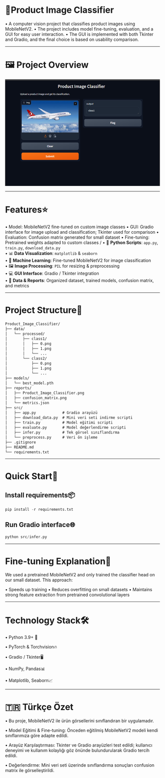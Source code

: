 # 🚀Product Image Classifier

• A computer vision project that classifies product images using MobileNetV2.
• The project includes model fine-tuning, evaluation, and a GUI for easy user interaction.
• The GUI is implemented with both Tkinter and Gradio, and the final choice is based on usability comparison.

---
 
# 🖼️ Project Overview
![GUI Screenshot](reports/Product_Image_Classifier.png)

---

# Features⭐

• Model: MobileNetV2 fine-tuned on custom image classes
• GUI: Gradio interface for image upload and classification; Tkinter used for comparison
• Evaluation: Confusion matrix generated for small dataset
• Fine-tuning: Pretrained weights adapted to custom classes
/
• 🐍 **Python Scripts**: `app.py`, `train.py`, `download_data.py`  
• 📊 **Data Visualization**: `matplotlib` & `seaborn`  
• 🧠 **Machine Learning**: Fine-tuned MobileNetV2 for image classification  
• 🖼️ **Image Processing**: `PIL` for resizing & preprocessing  
• 💻 **GUI Interface**: Gradio / Tkinter integration  
• 📁 **Data & Reports**: Organized dataset, trained models, confusion matrix, and metrics

---

# Project Structure📁

```
Product_Image_Classifier/
├── data/
│   └── processed/
│       ├── class1/
│       │   ├── 0.png
│       │   ├── 1.png
│       │   └── ...
│       └── class2/
│           ├── 0.png
│           ├── 1.png
│           └── ...
├── models/
│   └── best_model.pth
├── reports/
│   ├── Product_Image_Classifier.png
│   ├── confusion_matrix.png
│   └── metrics.json
├── src/
│   ├── app.py            # Gradio arayüzü
│   ├── download_data.py  # Mini veri seti indirme scripti
│   ├── train.py          # Model eğitimi scripti
│   ├── evaluate.py       # Model değerlendirme scripti
│   ├── infer.py          # Tek görsel sınıflandırma
│   └── preprocess.py     # Veri ön işleme
├── .gitignore
├── README.md
└── requirements.txt

```
---


# Quick Start🏁

## Install requirements📦
```python
pip install -r requirements.txt
```

## Run Gradio interface🌐
```python
python src/infer.py
```
---

# Fine-tuning Explanation📝

We used a pretrained MobileNetV2 and only trained the classifier head on our small dataset.
This approach:

• Speeds up training
• Reduces overfitting on small datasets
• Maintains strong feature extraction from pretrained convolutional layers

---


# Technology Stack🛠️

• Python 3.9+ 🐍 

• PyTorch & Torchvision🔥

• Gradio / Tkinter🖥️

• NumPy, Pandas📊

• Matplotlib, Seaborn📈

---


# 🇹🇷 Türkçe Özet

• Bu proje, MobileNetV2 ile ürün görsellerini sınıflandıran bir uygulamadır.

• Model Eğitimi & Fine-tuning: Önceden eğitilmiş MobileNetV2 modeli kendi sınıflarımıza göre adapte edildi.

• Arayüz Karşılaştırması: Tkinter ve Gradio arayüzleri test edildi; kullanıcı deneyimi ve kullanım kolaylığı göz önünde bulundurularak Gradio tercih edildi.

• Değerlendirme: Mini veri seti üzerinde sınıflandırma sonuçları confusion matrix ile görselleştirildi.
